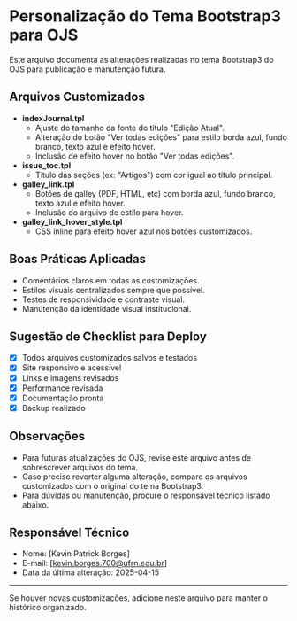 # Personalização do Tema Bootstrap3 para OJS

Este arquivo documenta as alterações realizadas no tema Bootstrap3 do OJS para publicação e manutenção futura.

## Arquivos Customizados

- **indexJournal.tpl**
  - Ajuste do tamanho da fonte do título "Edição Atual".
  - Alteração do botão "Ver todas edições" para estilo borda azul, fundo branco, texto azul e efeito hover.
  - Inclusão de efeito hover no botão "Ver todas edições".
- **issue_toc.tpl**
  - Título das seções (ex: "Artigos") com cor igual ao título principal.
- **galley_link.tpl**
  - Botões de galley (PDF, HTML, etc) com borda azul, fundo branco, texto azul e efeito hover.
  - Inclusão do arquivo de estilo para hover.
- **galley_link_hover_style.tpl**
  - CSS inline para efeito hover azul nos botões customizados.

## Boas Práticas Aplicadas

- Comentários claros em todas as customizações.
- Estilos visuais centralizados sempre que possível.
- Testes de responsividade e contraste visual.
- Manutenção da identidade visual institucional.

## Sugestão de Checklist para Deploy

- [x] Todos arquivos customizados salvos e testados
- [x] Site responsivo e acessível
- [x] Links e imagens revisados
- [x] Performance revisada
- [x] Documentação pronta
- [x] Backup realizado

## Observações

- Para futuras atualizações do OJS, revise este arquivo antes de sobrescrever arquivos do tema.
- Caso precise reverter alguma alteração, compare os arquivos customizados com o original do tema Bootstrap3.
- Para dúvidas ou manutenção, procure o responsável técnico listado abaixo.

## Responsável Técnico

- Nome: [Kevin Patrick Borges]
- E-mail: [kevin.borges.700@ufrn.edu.br]
- Data da última alteração: 2025-04-15

---

Se houver novas customizações, adicione neste arquivo para manter o histórico organizado.
